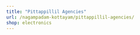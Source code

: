 ```yaml
---
title: "Pittappillil Agencies"
url: /nagampadam-kottayam/pittappillil-agencies/
shop: electronics
---
```

